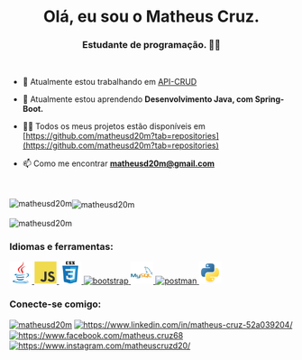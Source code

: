<h1 align="center">Olá, eu sou o Matheus Cruz.</h1>
<h3 align="center">Estudante de programação. 👨‍💻</h3>
<br />


- 🔭 Atualmente estou trabalhando em [API-CRUD](https://github.com/matheusd20m/Api-CRUD)

- 🌱 Atualmente estou aprendendo **Desenvolvimento Java, com Spring-Boot.**

- 👨‍💻 Todos os meus projetos estão disponíveis em [https://github.com/matheusd20m?tab=repositories](https://github.com/matheusd20m?tab=repositories)

- 📫 Como me encontrar **matheusd20m@gmail.com**
<br /> <br /> <br />

<p><img align="left" src="https://github-readme-stats.vercel.app/api/top-langs?username=matheusd20m&show_icons=true&locale=en&layout=compact" alt="matheusd20m" /> </p>

<p> <img align="center" src="https://github-readme-stats.vercel.app/api?username=matheusd20m&show_icons=true&locale=en" alt="matheusd20m" /> </p>

<p><img align="center" src="https://github-readme-streak-stats.herokuapp.com/?user=matheusd20m&" alt="matheusd20m" /></p>

<h3 align="left">Idiomas e ferramentas:</h3>
<p align="left">
 <a href="https://www.java.com" target="_blank" rel="noreferrer"> <img src="https://raw.githubusercontent.com/devicons/devicon/master/icons/java/java-original.svg" alt="java" width="40" height="40"/> </a >
 <a href="https://developer.mozilla.org/en-US/docs/Web/JavaScript" target="_blank" rel="noreferrer"> <img src="https://raw.githubusercontent.com/devicons/devicon/master/icons/javascript/javascript-original.svg" alt="javascript" width="40" height="40"/> </a>
 <a href="https://www.w3schools.com /css/" target="_blank" rel="noreferrer"> <img src="https://raw.githubusercontent.com/devicons/devicon/master/icons/css3/css3-original-wordmark.svg" alt= "css3" width="40" height="40"/> </a>
 <a href="https://getbootstrap.com" target="_blank" rel="noreferrer"> <img src="https://raw.githubusercontent.com/devicons/devicon /master/icons/bootstrap/bootstrap-plain-wordmark.svg" alt="bootstrap" width="40" height="40"/> </a>
 <a href="https://www. mysql.com/" target="_blank" rel="noreferrer"> <img src="https://raw.githubusercontent.com/devicons/devicon/master/icons/mysql/mysql-original-wordmark.svg" alt ="mysql"width="40" height="40"/> </a> 
 <a href="https://postman.com" target="_blank" rel="noreferrer"> <img src="https://www.vectorlogo.zone/logos/getpostman/getpostman-icon.svg" alt="postman" width="40" height="40 "/> </a> <a href="https://www.python.org " target="_blank" rel="noreferrer"> <img src="https://raw.githubusercontent.com/devicons/devicon/master/icons/python/python-original.svg" alt="python" width= "40" altura="40"/> </a> </p>

<h3 align="left">Conecte-se comigo:</h3>
<p align="left">
 <a href="https://twitter.com/matheusd20m" target="blank"><img align="center" src="https://raw.githubusercontent.com/rahuldkjain/github-profile-readme-generator/master/src/images/icons/Social/twitter.svg" alt="matheusd20m" height="30" width="40" /></a>
 <a href="https://linkedin.com/in/https://www.linkedin.com/in/matheus-cruz-d20m/" target="blank"><img align="center" src="https://raw.githubusercontent.com/rahuldkjain/github-profile-readme-generator/master/src/images/icons/Social/linked-in-alt.svg" alt="https://www.linkedin.com/in/matheus-cruz-52a039204/" height="30" width="40" /></a>
 <a href="https://fb.com/https://www.facebook.com/matheus.cruz68" target="blank"><img align="center" src="https://raw.githubusercontent.com/rahuldkjain/github-profile-readme-generator/master/src/images/icons/Social/facebook.svg" alt="https://www.facebook.com/matheus.cruz68" height="30" width="40" /></a>
 <a href="https://instagram.com/https://www.instagram.com/matheuscruzd20/" target="blank"><img align="center" src="https://raw.githubusercontent.com/rahuldkjain/github-profile-readme-generator/master/src/images/icons/Social/instagram.svg" alt="https://www.instagram.com/matheuscruzd20/" height="30" width="40" /></a> </p>
